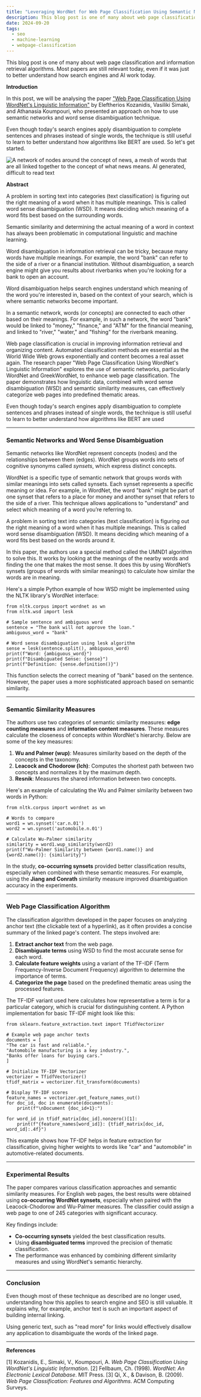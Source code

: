 ```yaml
---
title: "Leveraging WordNet for Web Page Classification Using Semantic Networks"
description: This blog post is one of many about web page classification and information retrieval algorithms. Most papers are still relevant today, even if it was just to better understand how search engines and AI work today.
date: 2024-09-20
tags:
  - seo
  - machine-learning
  - webpage-classification
---
```


This blog post is one of many about web page classification and information retrieval algorithms. Most papers are still relevant today, even if it was just to better understand how search engines and AI work today.

**Introduction**

In this post, we will be analysing the paper ["Web Page Classification Using WordNet's Linguistic Information"](https://www.academia.edu/5085262/Web_Page_Classification_Using_WordNets_Linguistic_Information)  by Eleftherios Kozanidis, Vasiliki Simaki, and Athanasia Koumpouri, who presented an approach on how to use semantic networks and word sense disambiguation technique.

Even though today's search engines apply disambiguation to complete sentences and phrases instead of single words, the technique is still useful to learn to better understand how algorithms like BERT are used. So let's get started.

![A network of nodes around the concept of news, a mesh of words that are all linked together to the concept of what news means. AI generated, difficult to read text](/img/semantic-network.webp)

**Abstract**

A problem in sorting text into categories (text classification) is figuring out the right meaning of a word when it has multiple meanings. This is called word sense disambiguation (WSD). It means deciding which meaning of a word fits best based on the surrounding words.

Semantic similarity and determining the actual meaning of a word in context has always been problematic in computational linguistic and machine learning.

Word disambiguation in information retrieval can be tricky, because many words have multiple meanings. For example, the word "bank" can refer to the side of a river or a financial institution. Without disambiguation, a search engine might give you results about riverbanks when you're looking for a bank to open an account.

Word disambiguation helps search engines understand which meaning of the word you're interested in, based on the context of your search, which is where semantic networks become important.

In a semantic network, words (or concepts) are connected to each other based on their meanings. For example, in such a network, the word "bank" would be linked to "money," "finance," and "ATM" for the financial meaning, and linked to "river," "water," and "fishing" for the riverbank meaning.

Web page classification is crucial in improving information retrieval and organizing content. Automated classification methods are essential as the World Wide Web grows exponentially and content becomes a real asset again. The research paper "Web Page Classification Using WordNet's Linguistic Information" explores the use of semantic networks, particularly WordNet and GreekWordNet, to enhance web page classification. The paper demonstrates how linguistic data, combined with word sense disambiguation (WSD) and semantic similarity measures, can effectively categorize web pages into predefined thematic areas.

Even though today's search engines apply disambiguation to complete sentences and phrases instead of single words, the technique is still useful to learn to better understand how algorithms like BERT are used

---

### Semantic Networks and Word Sense Disambiguation

Semantic networks like WordNet represent concepts (nodes) and the relationships between them (edges). WordNet groups words into sets of cognitive synonyms called *synsets*, which express distinct concepts.

WordNet is a specific type of semantic network that groups words with similar meanings into sets called synsets. Each synset represents a specific meaning or idea. For example, in WordNet, the word "bank" might be part of one synset that refers to a place for money and another synset that refers to the side of a river. This technique allows applications to "understand" and select which meaning of a word you’re referring to.

A problem in sorting text into categories (text classification) is figuring out the right meaning of a word when it has multiple meanings. This is called word sense disambiguation (WSD). It means deciding which meaning of a word fits best based on the words around it.

In this paper, the authors use a special method called the UMND1 algorithm to solve this. It works by looking at the meanings of the nearby words and finding the one that makes the most sense. It does this by using WordNet’s synsets (groups of words with similar meanings) to calculate how similar the words are in meaning.

Here's a simple Python example of how WSD might be implemented using the NLTK library's WordNet interface:

```
from nltk.corpus import wordnet as wn
from nltk.wsd import lesk

# Sample sentence and ambiguous word
sentence = "The bank will not approve the loan."
ambiguous_word = "bank"

# Word sense disambiguation using lesk algorithm
sense = lesk(sentence.split(), ambiguous_word)
print(f"Word: {ambiguous_word}")
print(f"Disambiguated Sense: {sense}")
print(f"Definition: {sense.definition()}")
```

This function selects the correct meaning of "bank" based on the sentence. However, the paper uses a more sophisticated approach based on semantic similarity.

---

### Semantic Similarity Measures

The authors use two categories of semantic similarity measures: **edge counting measures** and **information content measures**. These measures calculate the closeness of concepts within WordNet's hierarchy. Below are some of the key measures:

1. **Wu and Palmer (wup)**: Measures similarity based on the depth of the concepts in the taxonomy.
2. **Leacock and Chodorow (lch)**: Computes the shortest path between two concepts and normalizes it by the maximum depth.
3. **Resnik**: Measures the shared information between two concepts.

Here's an example of calculating the Wu and Palmer similarity between two words in Python:

```
from nltk.corpus import wordnet as wn

# Words to compare
word1 = wn.synset('car.n.01')
word2 = wn.synset('automobile.n.01')

# Calculate Wu-Palmer similarity
similarity = word1.wup_similarity(word2)
print(f"Wu-Palmer Similarity between {word1.name()} and {word2.name()}: {similarity}")
```

In the study, **co-occurring synsets** provided better classification results, especially when combined with these semantic measures. For example, using the **Jiang and Conrath** similarity measure improved disambiguation accuracy in the experiments.

---

### Web Page Classification Algorithm

The classification algorithm developed in the paper focuses on analyzing anchor text (the clickable text of a hyperlink), as it often provides a concise summary of the linked page's content. The steps involved are:

1. **Extract anchor text** from the web page.
2. **Disambiguate terms** using WSD to find the most accurate sense for each word.
3. **Calculate feature weights** using a variant of the TF-IDF (Term Frequency-Inverse Document Frequency) algorithm to determine the importance of terms.
4. **Categorize the page** based on the predefined thematic areas using the processed features.

The TF-IDF variant used here calculates how representative a term is for a particular category, which is crucial for distinguishing content. A Python implementation for basic TF-IDF might look like this:

```
from sklearn.feature_extraction.text import TfidfVectorizer

# Example web page anchor texts
documents = [
"The car is fast and reliable.",
"Automobile manufacturing is a key industry.",
"Banks offer loans for buying cars."
]

# Initialize TF-IDF Vectorizer
vectorizer = TfidfVectorizer()
tfidf_matrix = vectorizer.fit_transform(documents)

# Display TF-IDF scores
feature_names = vectorizer.get_feature_names_out()
for doc_id, doc in enumerate(documents):
	print(f"\nDocument {doc_id+1}:")

for word_id in tfidf_matrix[doc_id].nonzero()[1]:
	print(f"{feature_names[word_id]}: {tfidf_matrix[doc_id, word_id]:.4f}")
```

This example shows how TF-IDF helps in feature extraction for classification, giving higher weights to words like "car" and "automobile" in automotive-related documents.

---

### Experimental Results

The paper compares various classification approaches and semantic similarity measures. For English web pages, the best results were obtained using **co-occurring WordNet synsets**, especially when paired with the Leacock-Chodorow and Wu-Palmer measures. The classifier could assign a web page to one of 245 categories with significant accuracy.

Key findings include:
- **Co-occurring synsets** yielded the best classification results.
- Using **disambiguated terms** improved the precision of thematic classification.
- The performance was enhanced by combining different similarity measures and using WordNet's semantic hierarchy.

---

### Conclusion

Even though most of these technique as described are no longer used, understanding how this applies to search engine and SEO is still valuable. It explains why, for example, anchor text is such an important aspect of building internal linking.

Using generic text, such as "read more" for links would effectively disallow any application to disambiguate the words of the linked page.




---

**References**

[1] Kozanidis, E., Simaki, V., Koumpouri, A. *Web Page Classification Using WordNet's Linguistic Information*.
[2] Fellbaum, Ch. (1998). *WordNet: An Electronic Lexical Database*. MIT Press.
[3] Qi, X., & Davison, B. (2009). *Web Page Classification: Features and Algorithms*. ACM Computing Surveys.

